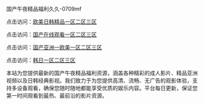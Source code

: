 国产午夜精品福利久久-0709mf

点击访问：<a href="https://heiliaowt0d7p.pages.dev">欧美日韩精品一区二区三区</a>

点击访问：<a href="https://heiliaoga6s9v.pages.dev">国产在线观看一区二区三区</a>

点击访问：<a href="https://heiliaoow5kzm.pages.dev">国产亚洲一欧美一区二区三区</a>

点击访问：<a href="https://heiliao2dmwwy.pages.dev">韩日一区二区三区</a>

本站为您提供最新的国产午夜精品福利资源，涵盖各种精彩的成人影片、精品亚洲视频以及日韩经典影视。我们致力于为您提供高清、流畅、无广告的观影体验，支持多设备观看，确保您随时随地都能享受优质的娱乐内容。平台每日更新，保证您第一时间观看到最热、最前沿的影片资源。

<span style="display:none;">[Canonical link](https://github.com/bg20250709/bg13 ）</span>
